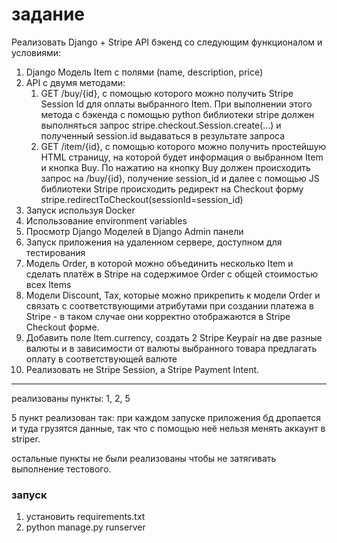 # задание
Реализовать Django + Stripe API бэкенд со следующим функционалом и условиями:
1. Django Модель Item с полями (name, description, price)
2. API с двумя методами:
    1. GET /buy/{id}, c помощью которого можно получить Stripe Session Id для оплаты выбранного Item. При выполнении этого метода c бэкенда с помощью python библиотеки stripe должен выполняться запрос stripe.checkout.Session.create(...) и полученный session.id выдаваться в результате запроса
    2. GET /item/{id}, c помощью которого можно получить простейшую HTML страницу, на которой будет информация о выбранном Item и кнопка Buy. По нажатию на кнопку Buy должен происходить запрос на /buy/{id}, получение session_id и далее с помощью JS библиотеки Stripe происходить редирект на Checkout форму stripe.redirectToCheckout(sessionId=session_id)
3. Запуск используя Docker
4. Использование environment variables
5. Просмотр Django Моделей в Django Admin панели
6. Запуск приложения на удаленном сервере, доступном для тестирования
7. Модель Order, в которой можно объединить несколько Item и сделать платёж в Stripe на содержимое Order c общей стоимостью всех Items
8. Модели Discount, Tax, которые можно прикрепить к модели Order и связать с соответствующими атрибутами при создании платежа в Stripe - в таком случае они корректно отображаются в Stripe Checkout форме.
9. Добавить поле Item.currency, создать 2 Stripe Keypair на две разные валюты и в зависимости от валюты выбранного товара предлагать оплату в соответствующей валюте
10. Реализовать не Stripe Session, а Stripe Payment Intent.

***
реализованы пункты: 1, 2, 5

5 пункт реализован так: при каждом запуске приложения бд дропается и туда грузятся данные, так что с помощью неё нельзя менять аккаунт в striper.

остальные пункты не были реализованы чтобы не затягивать выполнение тестового.

### запуск
1. установить requirements.txt
2. python manage.py runserver